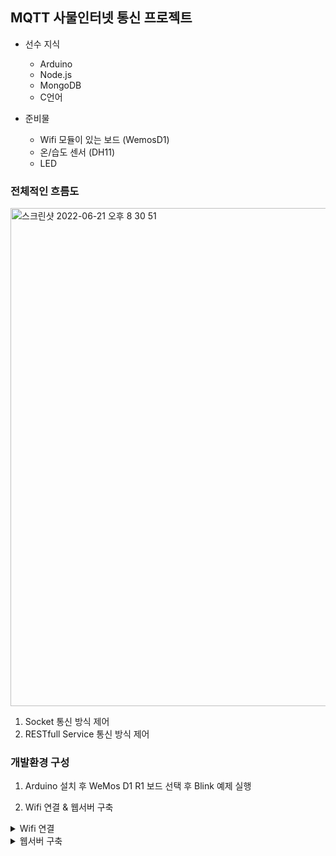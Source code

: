 ## MQTT 사물인터넷 통신 프로젝트

- 선수 지식
    - Arduino
    - Node.js
    - MongoDB
    - C언어

- 준비물
    - Wifi 모듈이 있는 보드 (WemosD1)
    - 온/습도 센서 (DH11)
    - LED

### 전체적인 흐름도

<img width="797" alt="스크린샷 2022-06-21 오후 8 30 51" src="https://user-images.githubusercontent.com/79856225/174789401-d987208e-18e5-435d-94ea-8bfa1d8bbff2.png">

1. Socket 통신 방식 제어
2. RESTfull Service 통신 방식 제어

### 개발환경 구성
1. Arduino 설치 후 WeMos D1 R1 보드 선택 후 Blink 예제 실행

2. Wifi 연결 & 웹서버 구축

<details>
<summary> Wifi 연결 </summary>
<div markdown="1"> 


```c++
#include <ESP8266WiFi.h>
// 헤더파일 include

const char * ssid = "";
const char * password = "";

// 접속할 Wifi 정보 입력

WiFiServer server(80);
// 80 포트로 연결

void setup(){
    Serial.begin(9600);
    // 9600의 속도를 가진 시리얼 통신 
    delay(10);

    Serial.println();
    Serial.print("Connection to");
    Serial.println(ssid);

    WiFi.begin(ssid, password);
    // Wifi 연결 시도

    while(WiFi.status()!= WL_CONNECTED){
        delay(500);
        Serial.print(".");
    } // 연결이 성공할때까지 실행
    Serial.println("");
    Serial.println("WiFi connected");

    server.begin();
    Serial.println("Server started");
    // Server Start!!

    Serial.println(WiFi.localIP());
} //Setup

void loop(){ // Client 요청이 올때마다 웹페이지 전송
    WiFiClient client =  server.available(); // Client 접속 체크

    if(!client){ // 요청이 올때까지 계속 반복
        return; 
    }

    Serial.println("New Client");

    String req = client.readStringUntil('\r');
    Serial.println(req);
    client.flush(); // 정보 비우기
    

    String s = "<html>";
    s = s+ "<meta name= 'viewport' content = 'width=device-width, initial-scale = 1.0'/>";
    s = s+ "<meta http-equiv='Content-Type' content= 'text/html;charset=utf-8'/>";
    s = s+"<head></head><body>Hello World!</body></html>";

    client.print(s);
    delay(1);
    Serial.println("Client disonnected");
}

```

</div>
</details> 

<details>
<summary> 웹서버 구축 </summary>
<div markdown="1"> 



</div>
</details>









<!-- <details>
<summary>  </summary>
<div markdown="1"> 

</div>
</details>  -->